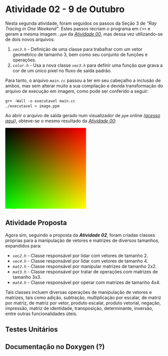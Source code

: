 # Atividade 02 - 9 de Outubro

<!-- ## Tutorial "Ray Tracing in One Weekend" -->

Nesta segunda atividade, foram seguidos os passos da Seção 3 de _"Ray Tracing in One Weekend"_. Estes passos recriam o programa em _`C++`_ e geram a mesma imagem _`.ppm`_ da _[Atividade 00](https://github.com/Arth-Felipe/ComputacaoGrafica/tree/main/Atividade%2000%20-%2002.10)_, mas dessa vez utilizando-se de dois novos arquivos:

1. _`vec3.h`_ - Definição de uma classe para trabalhar com um vetor geométrico de tamanho 3, bem como seu conjunto de funções e operações.
2. _`color.h`_ - Usa a nova classe _`vec3.h`_ para definir uma função que grava a cor de um único pixel no fluxo de saída padrão.

Para tanto, o arquivo _`main.cc`_ passou a ter em seu cabeçalho a inclusão de ambos, mas sem alterar muito a sua compilação e devida transformação do arquivo de execução em imagem, como pode ser conferido a seguir:

```
g++ -Wall -o executavel main.cc
./executavel > image.ppm
```

Ao abrir o arquivo de saída gerado num visualizador de _`ppm`_ online _([acesso aqui](https://www.cs.rhodes.edu/welshc/COMP141_F16/ppmReader.html))_, obteve-se o mesmo resultado da _[Atividade 00](https://github.com/Arth-Felipe/ComputacaoGrafica/tree/main/Atividade%2000%20-%2002.10)_:

![Imagem de Resultado da Atividade 00](/Atividade%2000%20-%2002.10/image-result.png)

## Atividade Proposta

Agora sim, seguindo a proposta da ___Atividade 02___, foram criadas classes próprias para a manipulação de vetores e matrizes de diversos tamanhos, expandidos para:

- _`vec2.h`_ - Classe responsável por lidar com vetores de tamanho 2.
- _`vec4.h`_ - Classe responsável por lidar com vetores de tamanho 4.
- _`mat2.h`_ - Classe responsável por manipular matrizes de tamanho 2x2.
- _`mat3.h`_ - Classe responsável por tratar de operações com matrizes de tamanho 3x3.
- _`mat4.h`_ - Classe responsável por operar com matrizes de tamanho 4x4.

Tais classes incluem diversas operações de manipulação de vetores e matrizes, tais como adição, subtração, multiplicação por escalar, de matriz por matriz, de matriz por vetor, produto escalar, produto vetorial, negação, impressão, matriz de identidade, transposição, determinante, inversão, entre outras funcionalidades úteis.

## Testes Unitários

## Documentação no Doxygen (?)
